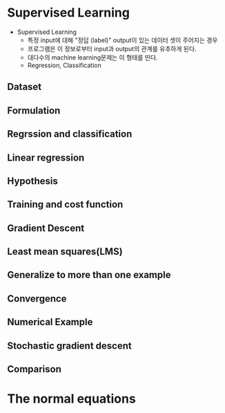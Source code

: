 # Supervised Learning
- Supervised Learning
	- 특정 input에 대해 "정답 (label)" output이 있는 데이터 셋이 주어지는 경우
	- 프로그램은 이 정보로부터 input과 output의 관계를 유추하게 된다.
	- 대다수의 machine learning문제는 이 형태를 띤다.
	- Regression, Classification

## Dataset

## Formulation

## Regrssion and classification

## Linear regression

## Hypothesis

## Training and cost function

## Gradient Descent

## Least mean squares(LMS)

## Generalize to more than one example

## Convergence

## Numerical Example

## Stochastic gradient descent

## Comparison

# The normal equations